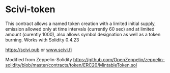 # Scivi-token

This contract allows a named token creation with a limited initial supply, emission allowed only at time intervals (currently 60 sec) and at limited amount (curently 1000), also allows symbol designation as well as a token burning. Works with Solidity 0.4.23 

https://scivi.pub or www.scivi.fi

Modified from Zeppelin-Solidity https://github.com/OpenZeppelin/zeppelin-solidity/blob/master/contracts/token/ERC20/MintableToken.sol
